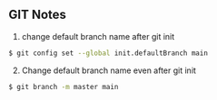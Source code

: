 ## GIT Notes
1. change default branch name after git init
```bash
$ git config set --global init.defaultBranch main
```

2. Change default branch name even after git init 
```bash
$ git branch -m master main
```